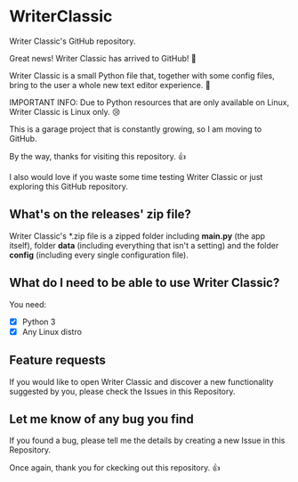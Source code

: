 # WriterClassic
Writer Classic's GitHub repository.

Great news! Writer Classic has arrived to GitHub! :tada:

Writer Classic is a small Python file that, together with some config files, bring to the user a whole new text editor experience. :thinking:

IMPORTANT INFO: Due to Python resources that are only available on Linux, Writer Classic is Linux only. :cry:

This is a garage project that is constantly growing, so I am moving to GitHub.

By the way, thanks for visiting this repository. :+1:

I also would love if you waste some time testing Writer Classic or just exploring this GitHub repository.

## What's on the releases' zip file?
Writer Classic's *.zip file is a zipped folder including **main.py** (the app itself), folder **data** (including everything that isn't a setting) and the folder __config__ (including every single configuration file).

## What do I need to be able to use Writer Classic?
You need:
* [X] Python 3 
* [X] Any Linux distro
  
## Feature requests
If you would like to open Writer Classic and discover a new functionality suggested by you, please check the Issues in this Repository.

## Let me know of any bug you find
If you found a bug, please tell me the details by creating a new Issue in this Repository.

Once again, thank you for ckecking out this repository. :+1:
